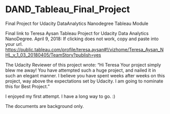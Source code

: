 # DAND_Tableau_Final_Project
Final Project for Udacity DataAnalytics Nanodegree Tableau Module

Final link to Teresa Aysan Tableau Project for Udacity Data Analytics NanoDegree.
April 9, 2018:
If clicking does not work, copy and paste into your url.
https://public.tableau.com/profile/teresa.aysan#!/vizhome/Teresa_Aysan_NHL_v_1_03_20180405/TeamStory?publish=yes

The Udacity Reviewer of this project wrote:
“Hi Teresa
Your project simply blew me away! You have attempted such a huge project, and nailed it in such an
elegant manner. I believe you have spent weeks after weeks on this project, way above the
expectations set by Udacity. I am going to nominate this for Best Project.”

I enjoyed my first attempt. I have a long way to go. :)

The documents are background only.
